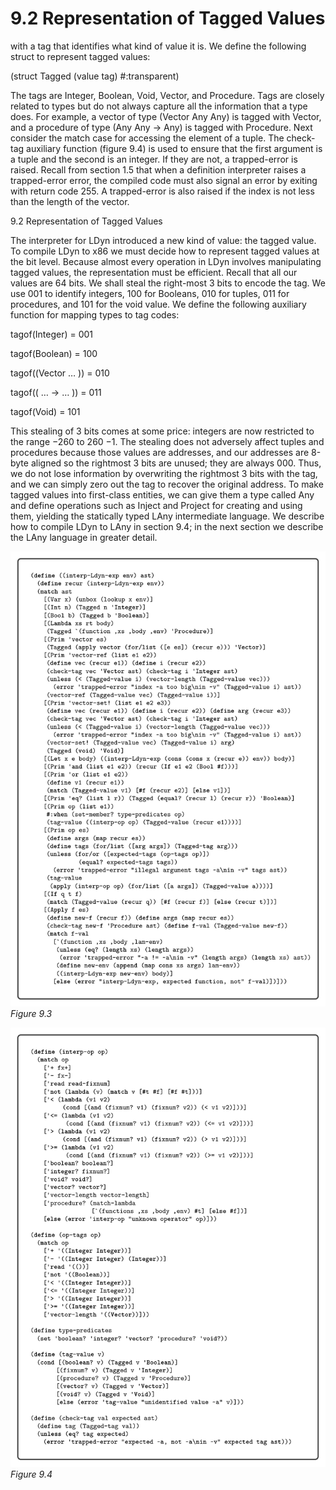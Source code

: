 # 9.2 Representation of Tagged Values

with a tag that identifies what kind of value it is. We define the following struct to represent tagged values:

(struct Tagged (value tag) #:transparent)

The tags are Integer, Boolean, Void, Vector, and Procedure. Tags are closely related to types but do not always capture all the information that a type does. For example, a vector of type (Vector Any Any) is tagged with Vector, and a procedure of type (Any Any -> Any) is tagged with Procedure. Next consider the match case for accessing the element of a tuple. The check-tag auxiliary function (figure 9.4) is used to ensure that the first argument is a tuple and the second is an integer. If they are not, a trapped-error is raised. Recall from section 1.5 that when a definition interpreter raises a trapped-error error, the compiled code must also signal an error by exiting with return code 255. A trapped-error is also raised if the index is not less than the length of the vector.

9.2 Representation of Tagged Values

The interpreter for LDyn introduced a new kind of value: the tagged value. To compile LDyn to x86 we must decide how to represent tagged values at the bit level. Because almost every operation in LDyn involves manipulating tagged values, the representation must be efficient. Recall that all our values are 64 bits. We shall steal the right-most 3 bits to encode the tag. We use 001 to identify integers, 100 for Booleans, 010 for tuples, 011 for procedures, and 101 for the void value. We define the following auxiliary function for mapping types to tag codes:

tagof(Integer) = 001

tagof(Boolean) = 100

tagof((Vector … )) = 010

tagof(( … -> … )) = 011

tagof(Void) = 101

This stealing of 3 bits comes at some price: integers are now restricted to the range −260 to 260 −1. The stealing does not adversely affect tuples and procedures because those values are addresses, and our addresses are 8-byte aligned so the rightmost 3 bits are unused; they are always 000. Thus, we do not lose information by overwriting the rightmost 3 bits with the tag, and we can simply zero out the tag to recover the original address. To make tagged values into first-class entities, we can give them a type called Any and define operations such as Inject and Project for creating and using them, yielding the statically typed LAny intermediate language. We describe how to compile LDyn to LAny in section 9.4; in the next section we describe the LAny language in greater detail.

![Figure 9.3...](images/page_178_vector_cluster_608.png)
*Figure 9.3*

![Figure 9.4...](images/page_179_vector_cluster_589.png)
*Figure 9.4*

